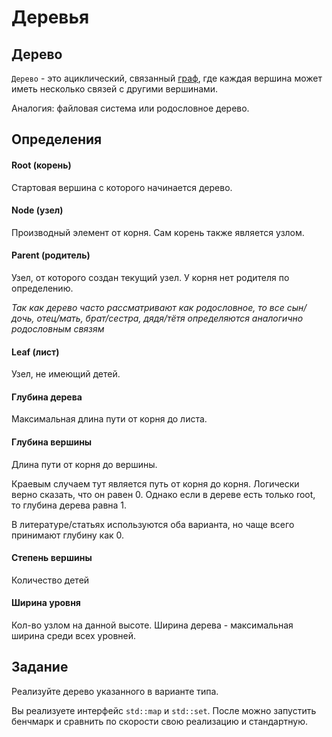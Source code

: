 # Деревья

## Дерево

`Дерево` - это ациклический, связанный [граф](https://ru.wikipedia.org/wiki/Граф_(математика)), где каждая вершина может иметь несколько связей с другими вершинами.

Аналогия: файловая система или родословное дерево.

## Определения

#### Root (корень)
Cтартовая вершина с которого начинается дерево.

#### Node (узел)
Производный элемент от корня. Сам корень также является узлом.

#### Parent (родитель) 
Узел, от которого создан текущий узел. У корня нет родителя по определению.

_Так как дерево часто рассматривают как родословное, то все сын/дочь, отец/мать, брат/сестра, дядя/тётя определяются аналогично родословным связям_

#### Leaf (лист) 
Узел, не имеющий детей.

#### Глубина дерева 
Максимальная длина пути от корня до листа.

#### Глубина вершины
Длина пути от корня до вершины.

Краевым случаем тут является путь от корня до корня. Логически верно сказать, что он равен 0.
Однако если в дереве есть только root, то глубина дерева равна 1.

В литературе/статьях используются оба варианта, но чаще всего принимают глубину как 0.

#### Степень вершины
Количество детей

#### Ширина уровня
Кол-во узлом на данной высоте. Ширина дерева - максимальная ширина среди всех уровней.

## Задание
Реализуйте дерево указанного в варианте типа.

Вы реализуете интерфейс `std::map` и `std::set`. После можно запустить бенчмарк и сравнить по скорости свою реализацию и стандартную.


